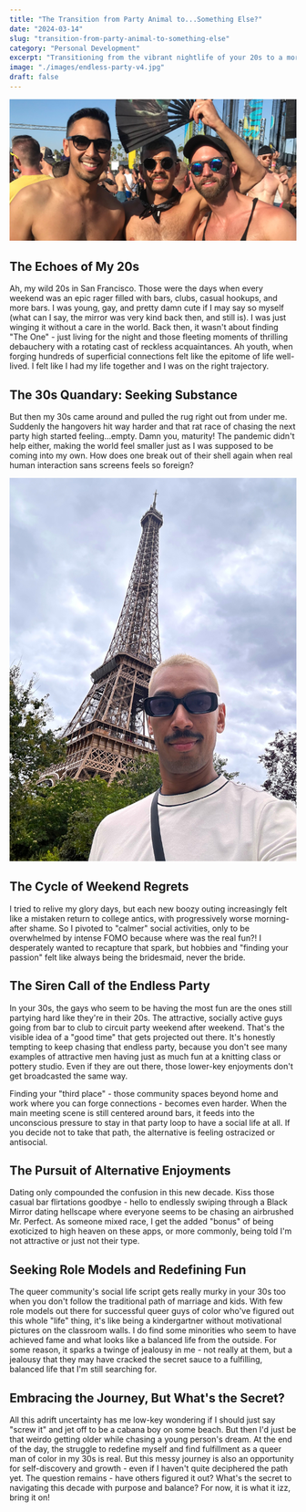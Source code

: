 ```yaml
---
title: "The Transition from Party Animal to...Something Else?"
date: "2024-03-14"
slug: "transition-from-party-animal-to-something-else"
category: "Personal Development"
excerpt: "Transitioning from the vibrant nightlife of your 20s to a more subdued social life in your 30s can be a perplexing journey."
image: "./images/endless-party-v4.jpg"
draft: false
---
```


![Transition from Party Animal to...Something Else](./images/endless-party-v4.jpg) 

<div class="prose prose-lg max-w-none mt-12">

## The Echoes of My 20s

Ah, my wild 20s in San Francisco. Those were the days when every weekend was an epic rager filled with bars, clubs, casual hookups, and more bars. I was young, gay, and pretty damn cute if I may say so myself (what can I say, the mirror was very kind back then, and still is). I was just winging it without a care in the world. Back then, it wasn't about finding "The One" - just living for the night and those fleeting moments of thrilling debauchery with a rotating cast of reckless acquaintances. Ah youth, when forging hundreds of superficial connections felt like the epitome of life well-lived. I felt like I had my life together and I was on the right trajectory.

<div class="flex flex-wrap items-center">
  <div class="w-full md:w-2/3 pr-6">
    <h2>The 30s Quandary: Seeking Substance</h2>
    <p>But then my 30s came around and pulled the rug right out from under me. Suddenly the hangovers hit way harder and that rat race of chasing the next party high started feeling...empty. Damn you, maturity! The pandemic didn't help either, making the world feel smaller just as I was supposed to be coming into my own. How does one break out of their shell again when real human interaction sans screens feels so foreign?</p>
  </div>
  <div class="w-full md:w-1/3">
    <img src="./images/find-substance-v2.jpg" alt="Shaun at the Eiffel Tower" />
  </div>
</div>

## The Cycle of Weekend Regrets

I tried to relive my glory days, but each new boozy outing increasingly felt like a mistaken return to college antics, with progressively worse morning-after shame. So I pivoted to "calmer" social activities, only to be overwhelmed by intense FOMO because where was the real fun?! I desperately wanted to recapture that spark, but hobbies and "finding your passion" felt like always being the bridesmaid, never the bride.


## The Siren Call of the Endless Party

In your 30s, the gays who seem to be having the most fun are the ones still partying hard like they're in their 20s. The attractive, socially active guys going from bar to club to circuit party weekend after weekend. That's the visible idea of a "good time" that gets projected out there. It's honestly tempting to keep chasing that endless party, because you don't see many examples of attractive men having just as much fun at a knitting class or pottery studio. Even if they are out there, those lower-key enjoyments don't get broadcasted the same way.

Finding your "third place" - those community spaces beyond home and work where you can forge connections - becomes even harder. When the main meeting scene is still centered around bars, it feeds into the unconscious pressure to stay in that party loop to have a social life at all. If you decide not to take that path, the alternative is feeling ostracized or antisocial.

## The Pursuit of Alternative Enjoyments

Dating only compounded the confusion in this new decade. Kiss those casual bar flirtations goodbye - hello to endlessly swiping through a Black Mirror dating hellscape where everyone seems to be chasing an airbrushed Mr. Perfect. As someone mixed race, I get the added "bonus" of being exoticized to high heaven on these apps, or more commonly, being told I'm not attractive or just not their type.

## Seeking Role Models and Redefining Fun

The queer community's social life script gets really murky in your 30s too when you don't follow the traditional path of marriage and kids. With few role models out there for successful queer guys of color who've figured out this whole "life" thing, it's like being a kindergartner without motivational pictures on the classroom walls. I do find some minorities who seem to have achieved fame and what looks like a balanced life from the outside. For some reason, it sparks a twinge of jealousy in me - not really at them, but a jealousy that they may have cracked the secret sauce to a fulfilling, balanced life that I'm still searching for.

## Embracing the Journey, But What's the Secret?

All this adrift uncertainty has me low-key wondering if I should just say "screw it" and jet off to be a cabana boy on some beach. But then I'd just be that weirdo getting older while chasing a young person's dream. At the end of the day, the struggle to redefine myself and find fulfillment as a queer man of color in my 30s is real. But this messy journey is also an opportunity for self-discovery and growth - even if I haven't quite deciphered the path yet. The question remains - have others figured it out? What's the secret to navigating this decade with purpose and balance? For now, it is what it izz, bring it on!

</div>